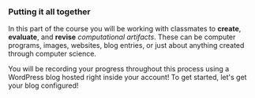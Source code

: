 ### Putting it all together
In this part of the course you will be working with classmates to **create**, **evaluate**, and **revise** *computational artifacts*.  These can be computer programs, images, websites, blog entries, or just about anything created through computer science.

You will be recording your progress throughout this process using a WordPress blog hosted right inside your account!  To get started, let's get your blog configured!